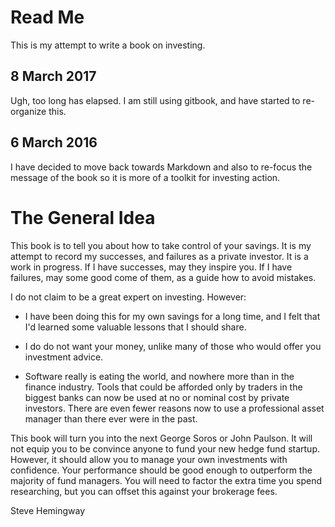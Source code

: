 # Read Me

This is my attempt to write a book on investing.

## 8 March 2017

Ugh, too long has elapsed. I am still using gitbook, and have started to re-organize this.

## 6 March  2016

I have decided to move back towards Markdown and also to re-focus the message of the book so it is more of a toolkit for investing action.

# The General Idea

This book is to tell you about how to take control of your savings. It is my attempt to record my successes, and failures as a private investor. It is a work in progress. If I have successes, may they inspire you. If I have failures, may some good come of them, as a guide how to avoid mistakes.  


I do not claim to be a great expert on investing. However:

* I have been doing this for my own savings for a long time, and I felt that I'd learned some valuable lessons that I should share.

* I do do not want your money, unlike many of those who would offer you investment advice.

* Software really is eating the world, and nowhere more than in the finance industry. Tools that could be afforded only by traders in the biggest banks can now be used at no or nominal cost by private investors. There are even fewer reasons now to use a professional asset manager than there ever were in the past.

This book will  turn you into the next George Soros or John Paulson. It will not equip you to be convince anyone to fund your new hedge fund startup.  However, it should allow you to manage your own investments with confidence. Your performance should be good enough to outperform the  majority of fund managers. You will need to factor the extra time you spend researching, but you can offset this against your brokerage fees.

Steve Hemingway

